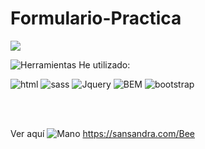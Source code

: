 # Formulario-Practica

<a href="https://sansandra.com/Bee" title="sansandra.com">
    <img src="https://user-images.githubusercontent.com/106440634/176454676-28e71d50-9832-4602-a8ba-e59b77e1bd98.jpg">
</a>


![Herramientas](https://user-images.githubusercontent.com/106440634/176454769-f633e6cf-b895-4a56-a98a-b6160052d27d.png) He utilizado:

![html](https://user-images.githubusercontent.com/106440634/176455016-cee9830a-f6b1-489e-badb-3fa39a96edd4.png)
![sass](https://user-images.githubusercontent.com/106440634/176455021-cb898841-9325-46e3-881c-ebd86982afd5.png)
![Jquery](https://user-images.githubusercontent.com/106440634/176455018-4ea3cf2b-d892-47ba-b066-770962aac7c9.png)
![BEM](https://user-images.githubusercontent.com/106440634/176455203-b3023706-827b-47d0-853b-5590b655a7e9.png)
![bootstrap](https://user-images.githubusercontent.com/106440634/176455014-24815246-2fe6-468f-b3fa-280bc339f1a7.png)

<br></br>

Ver aquí ![Mano](https://user-images.githubusercontent.com/106440634/176457795-6644f074-1763-4788-bd62-68a5077f23a3.png) https://sansandra.com/Bee






